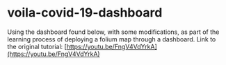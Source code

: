 # voila-covid-19-dashboard
Using the dashboard found below, with some modifications, as part of the learning process of deploying a folium map through a dashboard. 
Link to the original tutorial: [https://youtu.be/FngV4VdYrkA](https://youtu.be/FngV4VdYrkA)
